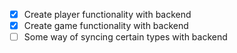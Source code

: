 - [x] Create player functionality with backend
- [x] Create game functionality with backend
- [ ] Some way of syncing certain types with backend